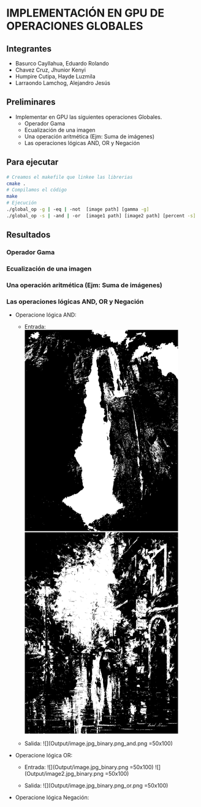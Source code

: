 # IMPLEMENTACIÓN EN GPU DE OPERACIONES GLOBALES 
## Integrantes
- Basurco Cayllahua, Eduardo Rolando
- Chavez Cruz, Jhunior Kenyi
- Humpire Cutipa, Hayde Luzmila
- Larraondo Lamchog, Alejandro Jesús 

## Preliminares
- Implementar en GPU las siguientes operaciones Globales.
  - Operador Gama
  - Ecualización de una imagen
  - Una operación aritmética (Ejm: Suma de imágenes)
  - Las operaciones lógicas AND, OR y Negación

## Para ejecutar

```bash
# Creamos el makefile que linkee las librerias
cmake .
# Compilamos el código
make
# Ejecución
./global_op -g | -eq | -not  [image path] [gamma -g]
./global_op -s | -and | -or  [image1 path] [image2 path] [percent -s]
```

## Resultados
### Operador Gama

### Ecualización de una imagen

### Una operación aritmética (Ejm: Suma de imágenes)

### Las operaciones lógicas AND, OR y Negación
- Operacione lógica AND:
  - Entrada:
  ![](Output/imagen1.png)
  ![](Output/imagen2.png)
  
  - Salida:
  ![](Output/image.jpg_binary.png_and.png =50x100)

- Operacione lógica OR:
  - Entrada:
    ![](Output/image.jpg_binary.png =50x100)
    ![](Output/image2.jpg_binary.png =50x100)
    
  - Salida:
  ![](Output/image.jpg_binary.png_or.png =50x100)
  
- Operacione lógica Negación:


